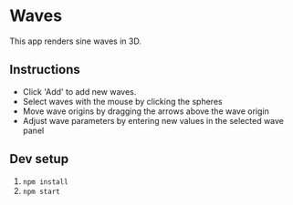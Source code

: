 # Waves

This app renders sine waves in 3D. 

## Instructions

* Click 'Add' to add new waves.
* Select waves with the mouse by clicking the spheres
* Move wave origins by dragging the arrows above the wave origin
* Adjust wave parameters by entering new values in the selected wave panel

## Dev setup
1. `npm install`
2. `npm start`
